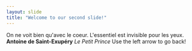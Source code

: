 ```yaml
---
layout: slide
title: "Welcome to our second slide!"
---
```

On ne voit bien qu'avec le coeur. L'essentiel est invisible pour les yeux. **Antoine de Saint-Exupéry** *Le Petit Prince* 
Use the left arrow to go back!
